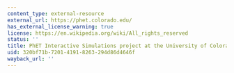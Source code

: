 ```yaml
---
content_type: external-resource
external_url: https://phet.colorado.edu/
has_external_license_warning: true
license: https://en.wikipedia.org/wiki/All_rights_reserved
status: ''
title: PhET Interactive Simulations project at the University of Colorado Boulder
uid: 320bf71b-7201-4191-8263-294d86d4646f
wayback_url: ''
---
```

